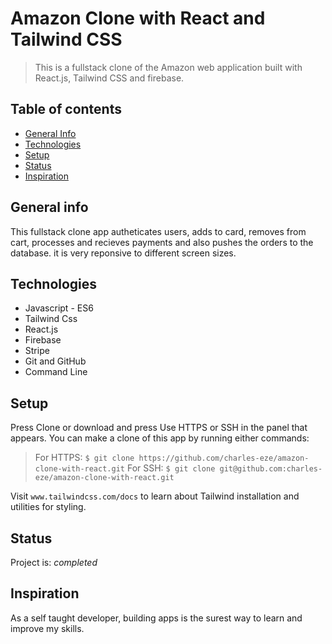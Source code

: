# Amazon Clone with React and Tailwind CSS

> This is a fullstack clone of the Amazon web application built with React.js, Tailwind CSS and firebase.

## Table of contents

- [General Info](#general-info)
- [Technologies](#technologies)
- [Setup](#setup)
- [Status](#status)
- [Inspiration](#inspiration)

## General info

This fullstack clone app autheticates users, adds to card, removes from cart, processes and recieves payments and also pushes the orders to the database. it is very reponsive to different screen sizes.

## Technologies

- Javascript - ES6
- Tailwind Css
- React.js
- Firebase
- Stripe
- Git and GitHub
- Command Line

## Setup

Press Clone or download and press Use HTTPS or SSH in the panel that appears. You can make a clone of this app by running either commands:

> For HTTPS: `$ git clone https://github.com/charles-eze/amazon-clone-with-react.git`
> For SSH: `$ git clone git@github.com:charles-eze/amazon-clone-with-react.git`

Visit `www.tailwindcss.com/docs` to learn about Tailwind installation and utilities for styling.

## Status

Project is: _completed_

## Inspiration

As a self taught developer, building apps is the surest way to learn and improve my skills.
